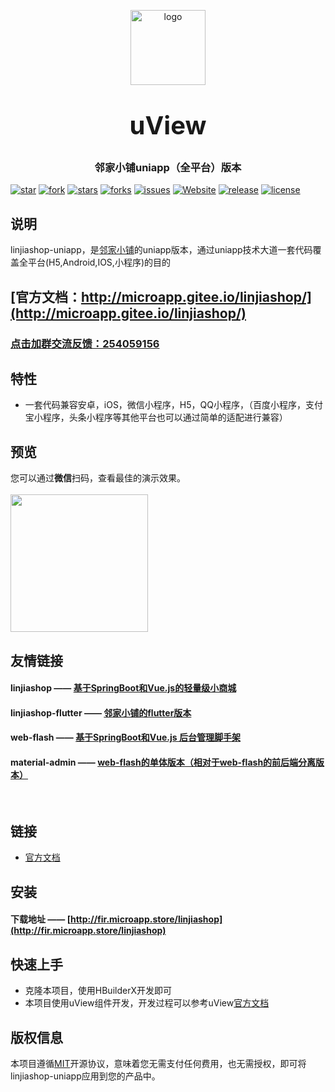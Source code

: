 <p align="center">
    <img alt="logo" src="http://microapp.gitee.io/linjiashop/logo.jpg" width="120" height="120" style="margin-bottom: 10px;">
</p>
<h3 align="center" style="margin: 30px 0 30px;font-weight: bold;font-size:40px;">uView</h3>
<h3 align="center">邻家小铺uniapp（全平台）版本</h3>

[![star](https://gitee.com/microapp/linjiashop-uniapp/badge/star.svg)](https://gitee.com/microapp/linjiashop-uniapp/stargazers)
[![fork](https://gitee.com/microapp/linjiashop-uniapp/badge/fork.svg)](https://gitee.com/microapp/linjiashop-uniapp/members)
[![stars](https://img.shields.io/github/stars/microapp-store/linjiashop-uniapp?style=flat-square&logo=GitHub)](https://github.com/microapp-store/linjiashop-uniapp)
[![forks](https://img.shields.io/github/forks/microapp-store/linjiashop-uniapp?style=flat-square&logo=GitHub)](https://github.com/microapp-store/linjiashop-uniapp)
[![issues](https://img.shields.io/github/issues/microapp-store/linjiashop-uniapp?style=flat-square&logo=GitHub)](https://github.com/microapp-store/linjiashop-uniapp/issues)
[![Website](https://img.shields.io/badge/uView-up-blue?style=flat-square)](http://microapp.gitee.io/linjiashop)
[![release](https://img.shields.io/github/v/release/microapp-store/linjiashop-uniapp?style=flat-square)](https://gitee.com/microapp-store/linjiashop-uniapp/releases)
[![license](https://img.shields.io/github/license/microapp-store/linjiashop-uniapp?style=flat-square)](https://en.wikipedia.org/wiki/MIT_License)

## 说明

linjiashop-uniapp，是[邻家小铺](http://microapp.gitee.io/linjiashop/)的uniapp版本，通过uniapp技术大道一套代码覆盖全平台(H5,Android,IOS,小程序)的目的

## [官方文档：http://microapp.gitee.io/linjiashop/](http://microapp.gitee.io/linjiashop/)

### [点击加群交流反馈：254059156](http://qm.qq.com/cgi-bin/qm/qr?k=EEHjlB4XyM-Kh2eMCbRPRoT38-V3au0T&authKey=NE856fZKPJLjtJTwOA1MlWWtcATVwT4e3zhjCOHeye8am2posApW%2Fw%3D%3D&group_code=254059156)

## 特性

- 一套代码兼容安卓，iOS，微信小程序，H5，QQ小程序，（百度小程序，支付宝小程序，头条小程序等其他平台也可以通过简单的适配进行兼容）


## 预览

您可以通过**微信**扫码，查看最佳的演示效果。
<br>
<br>
<img src="https://gitee.com/microapp/linjiashop/raw/master/doc/img/online/wt1hd.jpg" width="220" height="220" >


## 友情链接

#### **linjiashop** —— [基于SpringBoot和Vue.js的轻量级小商城](http://microapp.gitee.io/linjiashop/)

#### **linjiashop-flutter** —— [邻家小铺的flutter版本](https://gitee.com/microapp/linjiashop-flutter)

#### **web-flash** —— [基于SpringBoot和Vue.js 后台管理脚手架](https://enilu.gitee.io/web-flash/)

#### **material-admin** —— [web-flash的单体版本（相对于web-flash的前后端分离版本）](https://enilu.gitee.io/material-admin/)
<br>

## 链接

- [官方文档](http://microapp.gitee.io/linjiashop/)
 
## 安装

#### **下载地址** —— [http://fir.microapp.store/linjiashop](http://fir.microapp.store/linjiashop)

## 快速上手

- 克隆本项目，使用HBuilderX开发即可
- 本项目使用uView组件开发，开发过程可以参考uView[官方文档](https://www.uviewui.com/) 
 
## 版权信息
本项目遵循[MIT](https://en.wikipedia.org/wiki/MIT_License)开源协议，意味着您无需支付任何费用，也无需授权，即可将linjiashop-uniapp应用到您的产品中。
